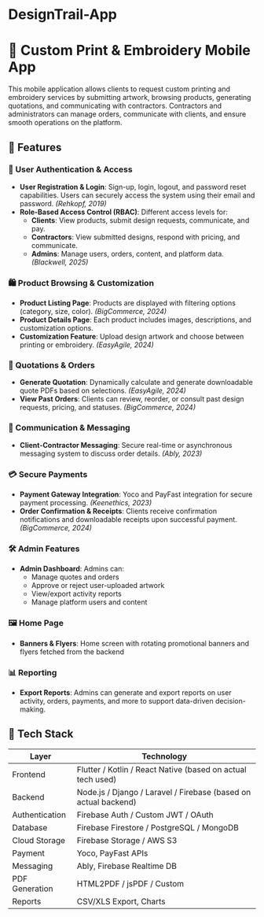 # DesignTrail-App
 # 📱 Custom Print & Embroidery Mobile App

This mobile application allows clients to request custom printing and embroidery services by submitting artwork, browsing products, generating quotations, and communicating with contractors. Contractors and administrators can manage orders, communicate with clients, and ensure smooth operations on the platform.

## 🚀 Features

### 🔐 User Authentication & Access
- **User Registration & Login**: Sign-up, login, logout, and password reset capabilities. Users can securely access the system using their email and password. *(Rehkopf, 2019)*
- **Role-Based Access Control (RBAC)**: Different access levels for:
  - **Clients**: View products, submit design requests, communicate, and pay.
  - **Contractors**: View submitted designs, respond with pricing, and communicate.
  - **Admins**: Manage users, orders, content, and platform data. *(Blackwell, 2025)*

### 🛍️ Product Browsing & Customization
- **Product Listing Page**: Products are displayed with filtering options (category, size, color). *(BigCommerce, 2024)*
- **Product Details Page**: Each product includes images, descriptions, and customization options.
- **Customization Feature**: Upload design artwork and choose between printing or embroidery. *(EasyAgile, 2024)*

### 📄 Quotations & Orders
- **Generate Quotation**: Dynamically calculate and generate downloadable quote PDFs based on selections. *(EasyAgile, 2024)*
- **View Past Orders**: Clients can review, reorder, or consult past design requests, pricing, and statuses. *(BigCommerce, 2024)*

### 💬 Communication & Messaging
- **Client-Contractor Messaging**: Secure real-time or asynchronous messaging system to discuss order details. *(Ably, 2023)*

### 💳 Secure Payments
- **Payment Gateway Integration**: Yoco and PayFast integration for secure payment processing. *(Keenethics, 2023)*
- **Order Confirmation & Receipts**: Clients receive confirmation notifications and downloadable receipts upon successful payment. *(BigCommerce, 2024)*

### 🛠️ Admin Features
- **Admin Dashboard**: Admins can:
  - Manage quotes and orders
  - Approve or reject user-uploaded artwork
  - View/export activity reports
  - Manage platform users and content

### 🖼️ Home Page
- **Banners & Flyers**: Home screen with rotating promotional banners and flyers fetched from the backend

### 📊 Reporting
- **Export Reports**: Admins can generate and export reports on user activity, orders, payments, and more to support data-driven decision-making.

## 🧱 Tech Stack

| Layer         | Technology             |
|---------------|------------------------|
| Frontend      | Flutter / Kotlin / React Native (based on actual tech used) |
| Backend       | Node.js / Django / Laravel / Firebase (based on actual backend) |
| Authentication| Firebase Auth / Custom JWT / OAuth |
| Database      | Firebase Firestore / PostgreSQL / MongoDB |
| Cloud Storage | Firebase Storage / AWS S3 |
| Payment       | Yoco, PayFast APIs     |
| Messaging     | Ably, Firebase Realtime DB |
| PDF Generation| HTML2PDF / jsPDF / Custom |
| Reports       | CSV/XLS Export, Charts |

